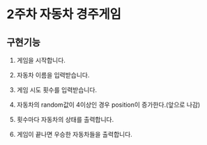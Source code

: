 # 2주차 자동차 경주게임
## 구현기능

1. 게임을 시작합니다.

2. 자동차 이름을 입력받습니다.

3. 게임 시도 횟수를 입력받습니다.

4. 자동차의 random값이 4이상인 경우 position이 증가한다.(앞으로 나감)

5. 횟수마다 자동차의 상태를 출력합니다.

6. 게임이 끝나면 우승한 자동차들을 출력합니다.
